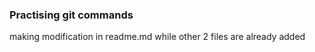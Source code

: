 ### Practising git commands

making modification in readme.md while other 2 files are already added

